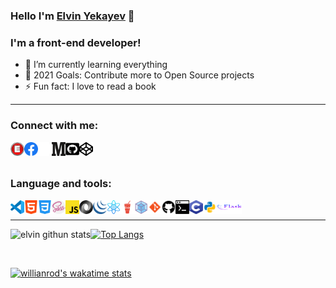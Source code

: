 ### Hello I'm [Elvin Yekayev](https://elvin-yekayev.herokuapp.com/) 👋

### I'm a front-end developer!

- 🌱 I’m currently learning everything
- 🥅 2021 Goals: Contribute more to Open Source projects
- ⚡ Fun fact: I love to read a book

---

### Connect with me:

[<img align="left" alt="elvin-yekayev.herokuapp.com" width="22px"  src="img/Letter-E.png" />](https://elvin-yekayev.herokuapp.com/)
[<img align="left" alt="facebook" width="22px" src="img/facebook.svg" />](https://www.facebook.com/profile.php?id=100009894554730)
[<img align="left" alt="linkedin" width="22px" height="22px" src="img/linkedin.svg" />](https://www.linkedin.com/in/elvin-yekayev-772870168/) 
[<img align="left" alt="medium" width="22px" height="22px" src="img/medium.svg" />](https://elvinyeka.medium.com/)
[<img align="left" alt="codeSTACKr | LinkedIn" width="22px" height="22px" src="img/github-square.svg" />](https://github.com/elvinyeka)
[<img align="left" alt="codepen" width="22px" height="22px" src="img/codepen.svg" />](https://codepen.io/ElvinYeka)

<br />
<br />

### Language and tools:

<img align="left" alt="vscode" width="22px" height="22px" src="img/vscode.svg" />
<img align="left" alt="html5" width="22px" height="22px" src="img/html-5.svg" />
<img align="left" alt="css3" width="22px" height="22px" src="img/css-3.svg" />
<img align="left" alt="sass" width="22px" height="22px" src="img/sass.svg" />
<img align="left" alt="js" width="22px" height="22px" src="img/js.png" />
<img align="left" alt="json" width="22px" height="22px" src="img/json.png" />
<img align="left" alt="jquery" width="22px" height="22px" src="img/jquery.png" />
<img align="left" alt="react" width="22px" height="22px" src="img/atom.svg" />
<img align="left" alt="gulp" width="22px" height="22px" src="img/gulp.svg" />
<img align="left" alt="webpack" width="22px" height="22px" src="img/webpack.svg" />
<img align="left" alt="git" width="22px" height="22px" src="img/git.svg" />
<img align="left" alt="github" width="22px" height="22px" src="img/github.svg" />
<img align="left" alt="terminal" width="22px" height="22px" src="img/cmd-terminal.svg" />
<img align="left" alt="c" width="22px" height="22px" src="img/c-program.svg" />
<img align="left" alt="python" width="22px" height="22px" src="img/python.svg" />
<img align="left" alt="flask" width="40px" height="22px" src="img/flask.svg" />
<br />


---

<img align="left" alt="elvin githun stats" src="https://github-readme-stats.vercel.app/api?username=elvinyeka&show_icons=true&hide_border=true&theme=vue-dark">


<!-- Extra Pins -->
<!-- [![Readme Card](https://github-readme-stats.vercel.app/api/pin/?username=elvinyeka&repo=Covid-Homepage)](https://github.com/elvinyeka/Covid-Homepage) -->


[![Top Langs](https://github-readme-stats.vercel.app/api/top-langs/?username=elvinyeka&langs_count=10)](https://github.com/elvinyeka/elvinyeka)

<br />

[![willianrod's wakatime stats](https://github-readme-stats.vercel.app/api/wakatime?username=ElvinYeka&layout=compact)](https://github.com/elvinyeka/elvinyeka)





